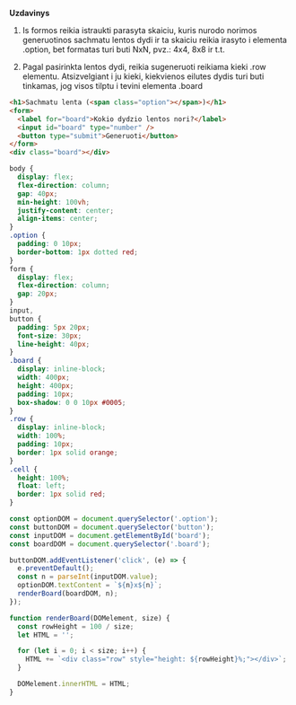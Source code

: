 **Uzdavinys**

1. Is formos reikia istraukti parasyta skaiciu, kuris nurodo norimos generuotinos sachmatu lentos dydi ir ta skaiciu reikia irasyto i elementa .option, bet formatas turi buti NxN, pvz.: 4x4, 8x8 ir t.t.

2. Pagal pasirinkta lentos dydi, reikia sugeneruoti reikiama kieki .row elementu. Atsizvelgiant i ju kieki, kiekvienos eilutes dydis turi buti tinkamas, jog visos tilptu i tevini elementa .board

```html
<h1>Sachmatu lenta (<span class="option"></span>)</h1>
<form>
  <label for="board">Kokio dydzio lentos nori?</label>
  <input id="board" type="number" />
  <button type="submit">Generuoti</button>
</form>
<div class="board"></div>
```

```css
body {
  display: flex;
  flex-direction: column;
  gap: 40px;
  min-height: 100vh;
  justify-content: center;
  align-items: center;
}
.option {
  padding: 0 10px;
  border-bottom: 1px dotted red;
}
form {
  display: flex;
  flex-direction: column;
  gap: 20px;
}
input,
button {
  padding: 5px 20px;
  font-size: 30px;
  line-height: 40px;
}
.board {
  display: inline-block;
  width: 400px;
  height: 400px;
  padding: 10px;
  box-shadow: 0 0 10px #0005;
}
.row {
  display: inline-block;
  width: 100%;
  padding: 10px;
  border: 1px solid orange;
}
.cell {
  height: 100%;
  float: left;
  border: 1px solid red;
}
```

```js
const optionDOM = document.querySelector('.option');
const buttonDOM = document.querySelector('button');
const inputDOM = document.getElementById('board');
const boardDOM = document.querySelector('.board');

buttonDOM.addEventListener('click', (e) => {
  e.preventDefault();
  const n = parseInt(inputDOM.value);
  optionDOM.textContent = `${n}x${n}`;
  renderBoard(boardDOM, n);
});

function renderBoard(DOMelement, size) {
  const rowHeight = 100 / size;
  let HTML = '';

  for (let i = 0; i < size; i++) {
    HTML += `<div class="row" style="height: ${rowHeight}%;"></div>`;
  }

  DOMelement.innerHTML = HTML;
}
```
